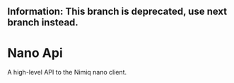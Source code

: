 ## Information: This branch is deprecated, use next branch instead.

# Nano Api
A high-level API to the Nimiq nano client.

